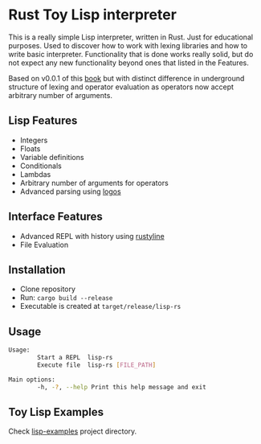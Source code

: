 # Rust Toy Lisp interpreter
This is a really simple Lisp interpreter, written in Rust. Just for educational purposes. Used to discover how to work with lexing libraries and how to write basic interpreter. Functionality that is done works really solid, but do not expect any new functionality beyond ones that listed in the Features.

Based on v0.0.1 of this [book](https://vishpat.github.io/lisp-rs/overview.html) but with distinct difference in underground structure of lexing and operator evaluation as operators now accept arbitrary number of arguments.

## Lisp Features
- Integers
- Floats
- Variable definitions
- Conditionals
- Lambdas
- Arbitrary number of arguments for operators
- Advanced parsing using [logos](https://crates.io/crates/logos)

## Interface Features
- Advanced REPL with history using [rustyline](https://crates.io/crates/rustyline)
- File Evaluation

## Installation
- Clone repository
- Run: ```cargo build --release```
- Executable is created at ```target/release/lisp-rs```

## Usage
```bash
Usage:
        Start a REPL  lisp-rs
        Execute file  lisp-rs [FILE_PATH]

Main options:
        -h, -?, --help Print this help message and exit
```

## Toy Lisp Examples
Check [lisp-examples](https://github.com/ZAZPRO/toy-lisp-rs/tree/main/lisp-examples) project directory.
